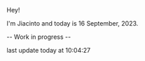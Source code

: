 Hey!

I'm Jiacinto and today is 16 September, 2023.

-- Work in progress --

last update today at 10:04:27 